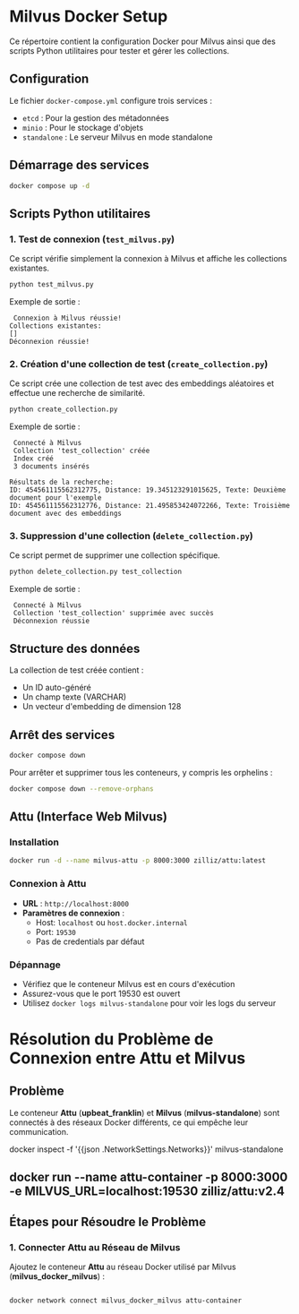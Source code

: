 # Milvus Docker Setup

Ce répertoire contient la configuration Docker pour Milvus ainsi que des scripts Python utilitaires pour tester et gérer les collections.

## Configuration

Le fichier `docker-compose.yml` configure trois services :
- `etcd` : Pour la gestion des métadonnées
- `minio` : Pour le stockage d'objets
- `standalone` : Le serveur Milvus en mode standalone

## Démarrage des services

```bash
docker compose up -d
```

## Scripts Python utilitaires

### 1. Test de connexion (`test_milvus.py`)

Ce script vérifie simplement la connexion à Milvus et affiche les collections existantes.

```bash
python test_milvus.py
```

Exemple de sortie :
```
 Connexion à Milvus réussie!
Collections existantes:
[]
Déconnexion réussie!
```

### 2. Création d'une collection de test (`create_collection.py`)

Ce script crée une collection de test avec des embeddings aléatoires et effectue une recherche de similarité.

```bash
python create_collection.py
```

Exemple de sortie :
```
 Connecté à Milvus
 Collection 'test_collection' créée
 Index créé
 3 documents insérés

Résultats de la recherche:
ID: 454561115562312775, Distance: 19.345123291015625, Texte: Deuxième document pour l'exemple
ID: 454561115562312776, Distance: 21.495853424072266, Texte: Troisième document avec des embeddings
```

### 3. Suppression d'une collection (`delete_collection.py`)

Ce script permet de supprimer une collection spécifique.

```bash
python delete_collection.py test_collection
```

Exemple de sortie :
```
 Connecté à Milvus
 Collection 'test_collection' supprimée avec succès
 Déconnexion réussie
```

## Structure des données

La collection de test créée contient :
- Un ID auto-généré
- Un champ texte (VARCHAR)
- Un vecteur d'embedding de dimension 128

## Arrêt des services

```bash
docker compose down
```

Pour arrêter et supprimer tous les conteneurs, y compris les orphelins :
```bash
docker compose down --remove-orphans
```

## Attu (Interface Web Milvus)

### Installation
```bash
docker run -d --name milvus-attu -p 8000:3000 zilliz/attu:latest
```

### Connexion à Attu

- **URL** : `http://localhost:8000`
- **Paramètres de connexion** :
  - Host: `localhost` ou `host.docker.internal`
  - Port: `19530`
  - Pas de credentials par défaut

### Dépannage
- Vérifiez que le conteneur Milvus est en cours d'exécution
- Assurez-vous que le port 19530 est ouvert
- Utilisez `docker logs milvus-standalone` pour voir les logs du serveur

# Résolution du Problème de Connexion entre Attu et Milvus

## Problème
Le conteneur **Attu** (**upbeat_franklin**) et **Milvus** (**milvus-standalone**) sont connectés à des réseaux Docker différents, ce qui empêche leur communication.


docker inspect -f '{{json .NetworkSettings.Networks}}' milvus-standalone

docker run --name attu-container -p 8000:3000 -e MILVUS_URL=localhost:19530 zilliz/attu:v2.4
---

## Étapes pour Résoudre le Problème

### 1. Connecter Attu au Réseau de Milvus
Ajoutez le conteneur **Attu** au réseau Docker utilisé par Milvus (**milvus_docker_milvus**) :
```bash

docker network connect milvus_docker_milvus attu-container             
```